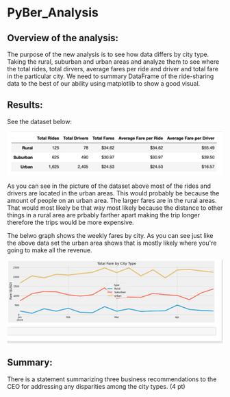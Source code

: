 # PyBer_Analysis

## Overview of the analysis:

The purpose of the new analysis is to see how data differs by city type. Taking the rural, suburban and urban areas and analyze them to see where the total rides, total dirvers, average fares per ride and driver and total fare in the particular city. We need to summary DataFrame of the ride-sharing data to the best of our ability using matplotlib to show a good visual.

## Results:

See the dataset below:

![myTest](https://github.com/nfreeman19/PyBer_Analysis/blob/main/Analysis/Total%20Number%20of%20Rides%20Summary.png)

As you can see in the picture of the dataset above most of the rides and drivers are located in the urban areas. This would probably be because the amount of people on an urban area. The larger fares are in the rural areas. That would most likely be that way most likely because the distance to other things in a rural area are prbably farther apart making the trip longer therefore the trips would be more expensive.

The belwo graph shows the weekly fares by city. As you can see just like the above data set the urban area shows that is mostly likely where you're going to make all the revenue.

![myTest](https://github.com/nfreeman19/PyBer_Analysis/blob/main/Analysis/PyBer_fare_summary.png)



## Summary:

There is a statement summarizing three business recommendations to the CEO for addressing any disparities among the city types. (4 pt)
